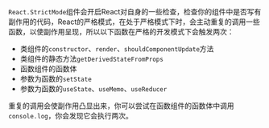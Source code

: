 `React.StrictMode`组件会开启React对自身的一些检查，检查你的组件中是否写有副作用的代码，React的严格模式，在处于严格模式下时，会主动重复的调用一些函数，以使副作用呈现，所以以下函数在严格的开发模式下会触发两次：

* 类组件的`constructor`、`render`、`shouldComponentUpdate`方法
* 类组件的静态方法`getDerivedStateFromProps`
* 函数组件的函数体
* 参数为函数的`setState`
* 参数为函数的`useState`、`useMemo`、`useReducer`

重复的调用会使副作用凸显出来，你可以尝试在函数组件的函数体中调用`console.log`，你会发现它会执行两次。

